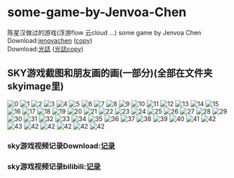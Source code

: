 # some-game-by-Jenvoa-Chen
陈星汉做过的游戏(浮游flow 云cloud ...) some game by Jenvoa Chen  
Download:[jenovachen](http://jenovachen.info/)
([copy](https://drive.google.com/drive/folders/16KLLebyaCbvV1z0Sz03iOeUYGVxUoenp?usp=sharing))  
Download:[光誌](https://skynews.myportfolio.com/)
([光誌copy](https://drive.google.com/drive/folders/1IRSrdnoW8SVVHcGVXzqjYB1rdvoweuef?usp=sharing))  
## SKY游戏截图和朋友画的画(一部分)(全部在文件夹skyimage里)  
![0](https://github.com/LZH-ang/some-game-by-Jenvoa-Chen/blob/main/Sky%20image/20220922-120.JPG)
![1](https://github.com/LZH-ang/some-game-by-Jenvoa-Chen/blob/main/Sky%20image/IMG_0048.JPG)
![2](https://github.com/LZH-ang/some-game-by-Jenvoa-Chen/blob/main/Sky%20image/IMG_0071.JPG)
![3](https://github.com/LZH-ang/some-game-by-Jenvoa-Chen/blob/main/Sky%20image/IMG_0086.JPG)
![4](https://github.com/LZH-ang/some-game-by-Jenvoa-Chen/blob/main/Sky%20image/IMG_0100.JPG)
![5](https://github.com/LZH-ang/some-game-by-Jenvoa-Chen/blob/main/Sky%20image/IMG_0301.JPG)
![6](https://github.com/LZH-ang/some-game-by-Jenvoa-Chen/blob/main/Sky%20image/IMG_0352.JPG)
![7](https://github.com/LZH-ang/some-game-by-Jenvoa-Chen/blob/main/Sky%20image/IMG_0801.JPG)
![8](https://github.com/LZH-ang/some-game-by-Jenvoa-Chen/blob/main/Sky%20image/IMG_0929.JPG)
![9](https://github.com/LZH-ang/some-game-by-Jenvoa-Chen/blob/main/Sky%20image/IMG_1013.JPG)
![10](https://github.com/LZH-ang/some-game-by-Jenvoa-Chen/blob/main/Sky%20image/IMG_1131.JPG)
![11](https://github.com/LZH-ang/some-game-by-Jenvoa-Chen/blob/main/Sky%20image/IMG_1121.JPG)
![12](https://github.com/LZH-ang/some-game-by-Jenvoa-Chen/blob/main/Sky%20image/IMG_5003.JPG)
![13](https://github.com/LZH-ang/some-game-by-Jenvoa-Chen/blob/main/Sky%20image/IMG_5061.JPG)
![14](https://github.com/LZH-ang/some-game-by-Jenvoa-Chen/blob/main/Sky%20image/20210623-011.JPG)
![15](https://github.com/LZH-ang/some-game-by-Jenvoa-Chen/blob/main/Sky%20image/IMG_5440.JPG)
![16](https://github.com/LZH-ang/some-game-by-Jenvoa-Chen/blob/main/Sky%20image/IMG_4983.JPG)
![17](https://github.com/LZH-ang/some-game-by-Jenvoa-Chen/blob/main/Sky%20image/IMG_1154.JPG)
![18](https://github.com/LZH-ang/some-game-by-Jenvoa-Chen/blob/main/Sky%20image/IMG_1070.JPG)
![19](https://github.com/LZH-ang/some-game-by-Jenvoa-Chen/blob/main/Sky%20image/IMG_1368.JPG)
![20](https://github.com/LZH-ang/some-game-by-Jenvoa-Chen/blob/main/Sky%20image/IMG_1327.JPG)
![21](https://github.com/LZH-ang/some-game-by-Jenvoa-Chen/blob/main/Sky%20image/9de411410d315a817629849f445c838.jpg)
![22](https://github.com/LZH-ang/some-game-by-Jenvoa-Chen/blob/main/Sky%20image/f0b4eda7a9a35bdad9f7b0fc814338c.jpg)
![23](https://github.com/LZH-ang/some-game-by-Jenvoa-Chen/blob/main/Sky%20image/IMG_1397.JPG)
![24](https://github.com/LZH-ang/some-game-by-Jenvoa-Chen/blob/main/Sky%20image/IMG_1668.JPG)
![25](https://github.com/LZH-ang/some-game-by-Jenvoa-Chen/blob/main/Sky%20image/IMG_1670.JPG)
![26](https://github.com/LZH-ang/some-game-by-Jenvoa-Chen/blob/main/Sky%20image/IMG_1768.JPG)
![27](https://github.com/LZH-ang/some-game-by-Jenvoa-Chen/blob/main/Sky%20image/IMG_1837.JPG)
![28](https://github.com/LZH-ang/some-game-by-Jenvoa-Chen/blob/main/Sky%20image/IMG_1928.JPG)
![29](https://github.com/LZH-ang/some-game-by-Jenvoa-Chen/blob/main/Sky%20image/IMG_2058.JPG)
![30](https://github.com/LZH-ang/some-game-by-Jenvoa-Chen/blob/main/Sky%20image/IMG_2059.JPG)
![31](https://github.com/LZH-ang/some-game-by-Jenvoa-Chen/blob/main/Sky%20image/IMG_2136.JPG)
![32](https://github.com/LZH-ang/some-game-by-Jenvoa-Chen/blob/main/Sky%20image/IMG_2189.JPG)
![33](https://github.com/LZH-ang/some-game-by-Jenvoa-Chen/blob/main/Sky%20image/IMG_2193.JPG)
![34](https://github.com/LZH-ang/some-game-by-Jenvoa-Chen/blob/main/Sky%20image/IMG_2241.JPG)
![35](https://github.com/LZH-ang/some-game-by-Jenvoa-Chen/blob/main/Sky%20image/IMG_2304.JPG)
![36](https://github.com/LZH-ang/some-game-by-Jenvoa-Chen/blob/main/Sky%20image/IMG_2646.JPG)
![37](https://github.com/LZH-ang/some-game-by-Jenvoa-Chen/blob/main/Sky%20image/IMG_2668.JPG)
![38](https://github.com/LZH-ang/some-game-by-Jenvoa-Chen/blob/main/Sky%20image/IMG_2786.JPG)
![39](https://github.com/LZH-ang/some-game-by-Jenvoa-Chen/blob/main/Sky%20image/IMG_2799.JPG)
![40](https://github.com/LZH-ang/some-game-by-Jenvoa-Chen/blob/main/Sky%20image/IMG_2812.JPG)
![41](https://github.com/LZH-ang/some-game-by-Jenvoa-Chen/blob/main/Sky%20image/IMG_3093.JPG)
![42](https://github.com/LZH-ang/some-game-by-Jenvoa-Chen/blob/main/Sky%20image/IMG_7354.JPG)
![43](https://github.com/LZH-ang/some-game-by-Jenvoa-Chen/blob/main/Sky%20image/IMG_3380.JPG)
![42](https://github.com/LZH-ang/some-game-by-Jenvoa-Chen/blob/main/Sky%20image/IMG_3403.JPG)
![42](https://github.com/LZH-ang/some-game-by-Jenvoa-Chen/blob/main/Sky%20image/IMG_4005.JPG)
![42](https://github.com/LZH-ang/some-game-by-Jenvoa-Chen/blob/main/Sky%20image/IMG_4199.JPG)
![42](https://github.com/LZH-ang/some-game-by-Jenvoa-Chen/blob/main/Sky%20image/IMG_4179.JPG)
![42](https://github.com/LZH-ang/some-game-by-Jenvoa-Chen/blob/main/Sky%20image/IMG_5983.JPG)
### sky游戏视频记录Download:[记录](https://drive.google.com/drive/folders/1lcf10blVYibPgoOEkrVPYCMB93U6m3xA?usp=sharing)   
### sky游戏视频记录bilibili:[记录](https://space.bilibili.com/107856153)
